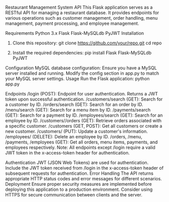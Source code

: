 Restaurant Management System API
This Flask application serves as a RESTful API for managing a restaurant database. It provides endpoints for various operations such as customer management, order handling, menu management, payment processing, and employee management.

Requirements
Python 3.x
Flask
Flask-MySQLdb
PyJWT
Installation
1. Clone this repository:
git clone https://github.com/your/repo.git
cd repo

3. Install the required dependencies:
pip install Flask Flask-MySQLdb PyJWT

Configuration
MySQL database configuration:
Ensure you have a MySQL server installed and running.
Modify the config section in app.py to match your MySQL server settings.
Usage
Run the Flask application:
python app.py

Endpoints
/login (POST): Endpoint for user authentication. Returns a JWT token upon successful authentication.
/customers/search (GET): Search for a customer by ID.
/orders/search (GET): Search for an order by ID.
/menu/search (GET): Search for a menu item by ID.
/payments/search (GET): Search for a payment by ID.
/employees/search (GET): Search for an employee by ID.
/customers/<id>/orders (GET): Retrieve orders associated with a specific customer.
/customers (GET, POST): Get all customers or create a new customer.
/customers/<id> (PUT): Update a customer's information.
/employees/<id> (DELETE): Delete an employee by ID.
/orders, /menu, /payments, /employees (GET): Get all orders, menu items, payments, and employees respectively.
Note: All endpoints except /login require a valid JWT token in the x-access-token header for authentication.

Authentication
JWT (JSON Web Tokens) are used for authentication.
Include the JWT token received from /login in the x-access-token header of subsequent requests for authentication.
Error Handling
The API returns appropriate HTTP status codes and error messages for different scenarios.
Deployment
Ensure proper security measures are implemented before deploying this application to a production environment.
Consider using HTTPS for secure communication between clients and the server.
